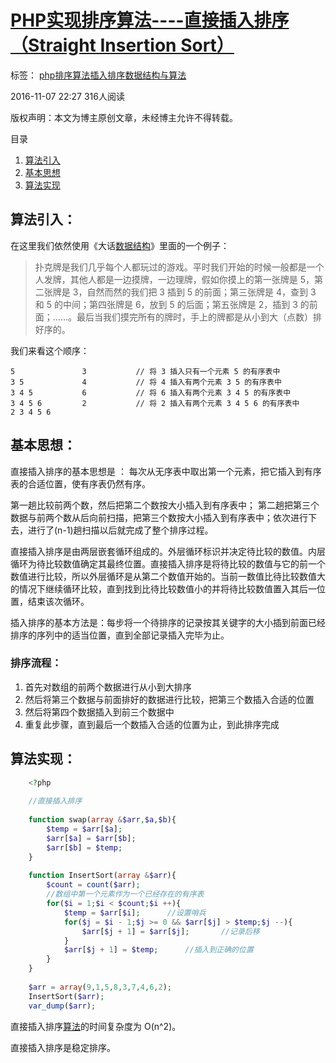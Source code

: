 # [PHP实现排序算法----直接插入排序（Straight Insertion Sort）][0]

 标签： [php][1][排序算法][2][插入排序][3][数据结构与算法][4]

 2016-11-07 22:27  316人阅读  

版权声明：本文为博主原创文章，未经博主允许不得转载。

 目录

1. [算法引入][10]
1. [基本思想][11]
1. [算法实现][12]

## 算法引入：

在这里我们依然使用《大话[数据结构][13]》里面的一个例子：

> 扑克牌是我们几乎每个人都玩过的游戏。平时我们开始的时候一般都是一个人发牌，其他人都是一边摸牌，一边理牌，假如你摸上的第一张牌是 5，第二张牌是 3，自然而然的我们把 3 插到 5 的前面；第三张牌是 4，查到 3 和 5 的中间；第四张牌是 6，放到 5 的后面；第五张牌是 2，插到 3 的前面；……。最后当我们摸完所有的牌时，手上的牌都是从小到大（点数）排好序的。

我们来看这个顺序：

    5               3           // 将 3 插入只有一个元素 5 的有序表中
    3 5             4           // 将 4 插入有两个元素 3 5 的有序表中
    3 4 5           6           // 将 6 插入有两个元素 3 4 5 的有序表中
    3 4 5 6         2           // 将 2 插入有两个元素 3 4 5 6 的有序表中
    2 3 4 5 6


## 基本思想：

直接插入排序的基本思想是 ： 每次从无序表中取出第一个元素，把它插入到有序表的合适位置，使有序表仍然有序。

第一趟比较前两个数，然后把第二个数按大小插入到有序表中； 第二趟把第三个数据与前两个数从后向前扫描，把第三个数按大小插入到有序表中；依次进行下去，进行了(n-1)趟扫描以后就完成了整个排序过程。

直接插入排序是由两层嵌套循环组成的。外层循环标识并决定待比较的数值。内层循环为待比较数值确定其最终位置。直接插入排序是将待比较的数值与它的前一个数值进行比较，所以外层循环是从第二个数值开始的。当前一数值比待比较数值大的情况下继续循环比较，直到找到比待比较数值小的并将待比较数值置入其后一位置，结束该次循环。

插入排序的基本方法是：每步将一个待排序的记录按其关键字的大小插到前面已经排序的序列中的适当位置，直到全部记录插入完毕为止。


### 排序流程：

1. 首先对数组的前两个数据进行从小到大排序
1. 然后将第三个数据与前面排好的数据进行比较，把第三个数插入合适的位置
1. 然后将第四个数据插入到前三个数据中
1. 重复此步骤，直到最后一个数插入合适的位置为止，到此排序完成



## 算法实现：
```php
    <?php
    
    //直接插入排序
    
    function swap(array &$arr,$a,$b){
        $temp = $arr[$a];
        $arr[$a] = $arr[$b];
        $arr[$b] = $temp;
    }
    
    function InsertSort(array &$arr){
        $count = count($arr);
        //数组中第一个元素作为一个已经存在的有序表
        for($i = 1;$i < $count;$i ++){
            $temp = $arr[$i];      //设置哨兵
            for($j = $i - 1;$j >= 0 && $arr[$j] > $temp;$j --){
                $arr[$j + 1] = $arr[$j];       //记录后移
            }
            $arr[$j + 1] = $temp;      //插入到正确的位置
        }
    }
    
    $arr = array(9,1,5,8,3,7,4,6,2);
    InsertSort($arr);
    var_dump($arr);
```

直接插入排序[算法][13]的时间复杂度为 O(n^2)。

直接插入排序是稳定排序。

[0]: http://www.csdn.net/baidu_30000217/article/details/53072746
[1]: http://www.csdn.net/tag/php
[2]: http://www.csdn.net/tag/%e6%8e%92%e5%ba%8f%e7%ae%97%e6%b3%95
[3]: http://www.csdn.net/tag/%e6%8f%92%e5%85%a5%e6%8e%92%e5%ba%8f
[4]: http://www.csdn.net/tag/%e6%95%b0%e6%8d%ae%e7%bb%93%e6%9e%84%e4%b8%8e%e7%ae%97%e6%b3%95
[9]: #
[10]: #t0
[11]: #t1
[12]: #t2
[13]: http://lib.csdn.net/base/datastructure
